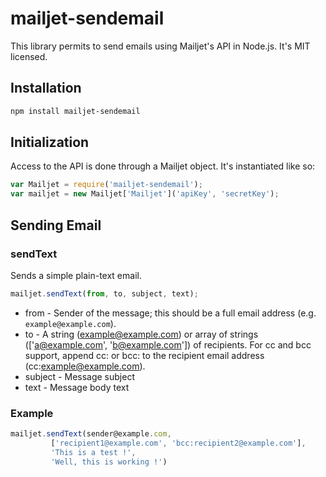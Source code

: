 # mailjet-sendemail
This library permits to send emails using Mailjet's API in Node.js. It's MIT licensed.

## Installation
```bash
npm install mailjet-sendemail
```

## Initialization

Access to the API is done through a Mailjet object. It's instantiated like so:

```javascript
var Mailjet = require('mailjet-sendemail');
var mailjet = new Mailjet['Mailjet']('apiKey', 'secretKey');
```

## Sending Email

### sendText

Sends a simple plain-text email.

```javascript
mailjet.sendText(from, to, subject, text);
```

* from - Sender of the message; this should be a full email address (e.g. ```example@example.com```).
* to - A string (example@example.com) or array of strings (['a@example.com', 'b@example.com']) of recipients. For cc and bcc support, append cc: or bcc: to the recipient email address (cc:example@example.com).
* subject - Message subject
* text - Message body text

### Example

```javascript
mailjet.sendText(sender@example.com,
         ['recipient1@example.com', 'bcc:recipient2@example.com'],
         'This is a test !',
         'Well, this is working !')
```
